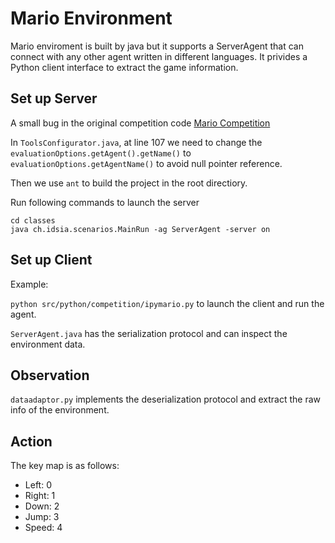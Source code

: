 # Mario Environment

Mario enviroment is built by java but it supports a ServerAgent that can connect with any other agent written in different languages. It privides a Python client interface to extract the game information.

## Set up Server

A small bug in the original competition code [Mario Competition](https://github.com/rictic/Mario-AI-Competition-2009)

In `ToolsConfigurator.java`, at line 107 we need to change the `evaluationOptions.getAgent().getName()` to `evaluationOptions.getAgentName()` to avoid null pointer reference.

Then we use `ant` to build the project in the root directiory.

Run following commands to launch the server
```
cd classes
java ch.idsia.scenarios.MainRun -ag ServerAgent -server on
```

## Set up Client

Example:

`python src/python/competition/ipymario.py` to launch the client and run the agent.

`ServerAgent.java` has the serialization protocol and can inspect the environment data.

## Observation

`dataadaptor.py` implements the deserialization protocol and extract the raw info of the environment.

## Action

The key map is as follows:
 - Left: 0
 - Right: 1
 - Down: 2
 - Jump: 3
 - Speed: 4